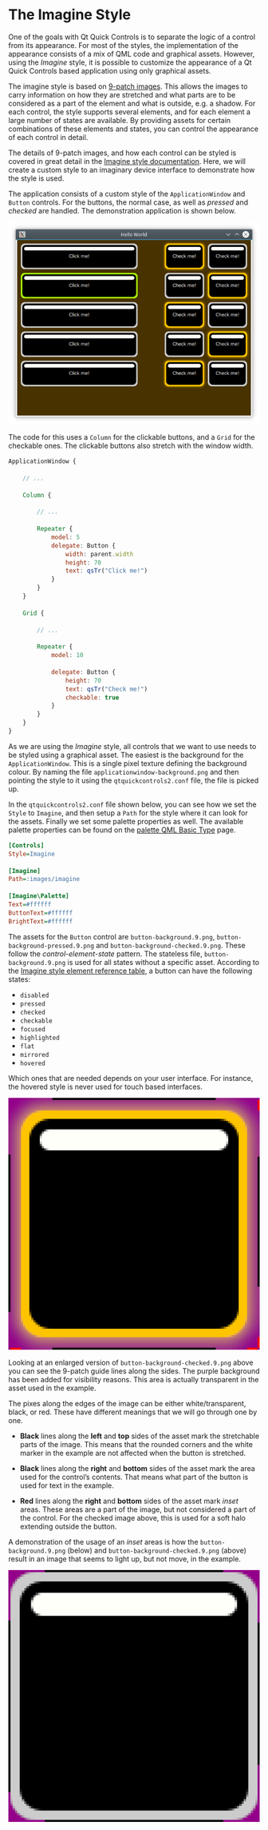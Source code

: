 # The Imagine Style

One of the goals with Qt Quick Controls is to separate the logic of a control from its appearance. For most of the styles, the implementation of the appearance consists of a mix of QML code and graphical assets. However, using the *Imagine* style, it is possible to customize the appearance of a Qt Quick Controls based application using only graphical assets.

The imagine style is based on [9-patch images](https://developer.android.com/guide/topics/graphics/drawables#nine-patch). This allows the images to carry information on how they are stretched and what parts are to be considered as a part of the element and what is outside, e.g. a shadow. For each control, the style supports several elements, and for each element a large number of states are available. By providing assets for certain combinations of these elements and states, you can control the appearance of each control in detail.

The details of 9-patch images, and how each control can be styled is covered in great detail in the [Imagine style documentation](https://doc.qt.io/qt-6/qtquickcontrols2-imagine.html). Here, we will create a custom style to an imaginary device interface to demonstrate how the style is used.

The application consists of a custom style of the `ApplicationWindow` and `Button` controls. For the buttons, the normal case, as well as *pressed* and *checked* are handled. The demonstration application is shown below.

![](./assets/style-imagine-example.png)

The code for this uses a `Column` for the clickable buttons, and a `Grid` for the checkable ones. The clickable buttons also stretch with the window width.

```qml
ApplicationWindow {

    // ...

    Column {

        // ...

        Repeater {
            model: 5
            delegate: Button {
                width: parent.width
                height: 70
                text: qsTr("Click me!")
            }
        }
    }

    Grid {

        // ...

        Repeater {
            model: 10

            delegate: Button {
                height: 70
                text: qsTr("Check me!")
                checkable: true
            }
        }
    }
}
```

As we are using the *Imagine* style, all controls that we want to use needs to be styled using a graphical asset. The easiest is the background for the `ApplicationWindow`. This is a single pixel texture defining the background colour. By naming the file `applicationwindow-background.png` and then pointing the style to it using the `qtquickcontrols2.conf` file, the file is picked up.

In the `qtquickcontrols2.conf` file shown below, you can see how we set the `Style` to `Imagine`, and then setup a `Path` for the style where it can look for the assets. Finally we set some palette properties as well. The available palette properties can be found on the [palette QML Basic Type](https://doc.qt.io/qt-6/qml-palette.html#qtquickcontrols2-palette) page.

```ini
[Controls]
Style=Imagine

[Imagine]
Path=:images/imagine

[Imagine\Palette]
Text=#ffffff
ButtonText=#ffffff
BrightText=#ffffff
```

The assets for the `Button` control are `button-background.9.png`, `button-background-pressed.9.png` and `button-background-checked.9.png`. These follow the *control*-*element*-*state* pattern. The stateless file, `button-background.9.png` is used for all states without a specific asset. According to the [Imagine style element reference table](https://doc.qt.io/qt-6/qtquickcontrols2-imagine.html#element-reference), a button can have the following states:


* `disabled`
* `pressed`
* `checked`
* `checkable`
* `focused`
* `highlighted`
* `flat`
* `mirrored`
* `hovered`

Which ones that are needed depends on your user interface. For instance, the hovered style is never used for touch based interfaces.

![](./assets/button-background-checked-enlarged.9.png)

Looking at an enlarged version of `button-background-checked.9.png` above you can see the 9-patch guide lines along the sides. The purple background has been added for visibility reasons. This area is actually transparent in the asset used in the example.

The pixes along the edges of the image can be either white/transparent, black, or red. These have different meanings that we will go through one by one.


* **Black** lines along the **left** and **top** sides of the asset mark the stretchable parts of the image. This means that the rounded corners and the white marker in the example are not affected when the button is stretched.

* **Black** lines along the **right** and **bottom** sides of the asset mark the area used for the control’s contents. That means what part of the button is used for text in the example.

* **Red** lines along the **right** and **bottom** sides of the asset mark *inset* areas. These areas are a part of the image, but not considered a part of the control. For the checked image above, this is used for a soft halo extending outside the button.

A demonstration of the usage of an *inset* areas is how the `button-background.9.png` (below) and `button-background-checked.9.png` (above) result in an image that seems to light up, but not move, in the example.

![The ``button-background.9.png`` asset enlarged.](./assets/button-background-enlarged.9.png)

